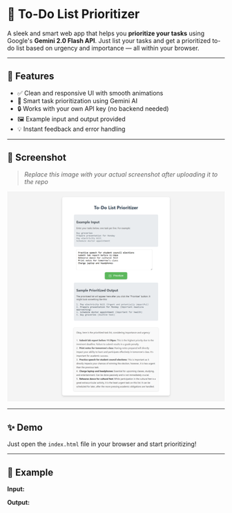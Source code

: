 # 📝 To-Do List Prioritizer

A sleek and smart web app that helps you **prioritize your tasks** using Google's **Gemini 2.0 Flash API**. Just list your tasks and get a prioritized to-do list based on urgency and importance — all within your browser.

---

## 🚀 Features

- ✅ Clean and responsive UI with smooth animations
- 🧠 Smart task prioritization using Gemini AI
- 🔒 Works with your own API key (no backend needed)
- 🖼️ Example input and output provided
- 💡 Instant feedback and error handling

---

## 📸 Screenshot

> *Replace this image with your actual screenshot after uploading it to the repo*

![App Screenshot](Screenshot.png)

---

## ✨ Demo

Just open the `index.html` file in your browser and start prioritizing!

---

## 🧪 Example

**Input:**


**Output:**
